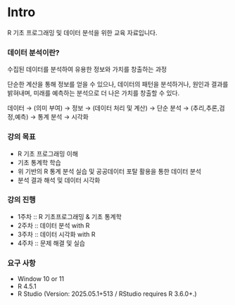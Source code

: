 # Intro

R 기초 프로그래밍 및 데이터 분석을 위한 교육 자료입니다.

### 데이터 분석이란?

수집된 데이터를 분석하여 유용한 정보와 가치를 창출하는 과정  

단순한 계산을 통해 정보를 얻을 수 있으나, 데이터의 패턴을 분석하거나, 원인과 결과를 밝혀내며, 미래를 예측하는 분석으로 더 나은 가치를 창출할 수 있다.  

데이터 → (의미 부여) → 정보 → (데이터 처리 및 계산) → 단순 분석 → (추리,추론,검정,예측) → 통계 분석 → 시각화  

### 강의 목표

- R 기초 프로그래밍 이해
- 기초 통계학 학습
- 위 기반의 R 통계 분석 실습 및 공공데이터 포탈 활용을 통한 데이터 분석
- 분석 결과 해석 및 데이터 시각화

### 강의 진행

- 1주차 :: R 기초프로그래밍 & 기초 통계학
- 2주차 :: 데이터 분석 with R
- 3주차 :: 데이터 시각화 with R
- 4주차 :: 문제 해결 및 실습
 

### 요구 사항

- Window 10 or 11
- R 4.5.1
- R Studio (Version: 2025.05.1+513 / RStudio requires R 3.6.0+.)